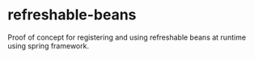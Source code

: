 refreshable-beans
=================

Proof of concept for registering and using refreshable beans at runtime using spring framework.
